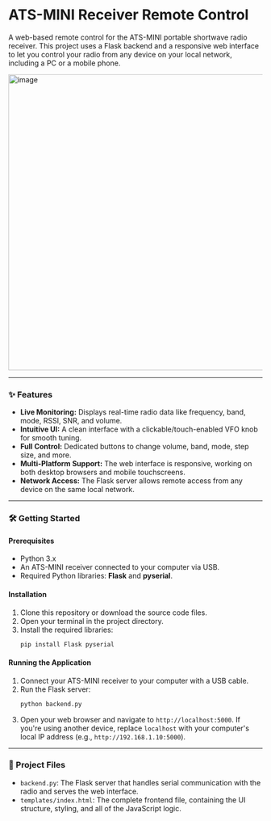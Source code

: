 # ATS-MINI Receiver Remote Control

A web-based remote control for the ATS-MINI portable shortwave radio receiver. This project uses a Flask backend and a responsive web interface to let you control your radio from any device on your local network, including a PC or a mobile phone.



<img width="841" height="586" alt="image" src="https://github.com/user-attachments/assets/03178d70-252d-4325-ae72-16a1c75ca535" />

---

### ✨ Features

* **Live Monitoring:** Displays real-time radio data like frequency, band, mode, RSSI, SNR, and volume.
* **Intuitive UI:** A clean interface with a clickable/touch-enabled VFO knob for smooth tuning.
* **Full Control:** Dedicated buttons to change volume, band, mode, step size, and more.
* **Multi-Platform Support:** The web interface is responsive, working on both desktop browsers and mobile touchscreens.
* **Network Access:** The Flask server allows remote access from any device on the same local network.

---


### 🛠️ Getting Started

#### Prerequisites

* Python 3.x
* An ATS-MINI receiver connected to your computer via USB.
* Required Python libraries: **Flask** and **pyserial**.

#### Installation

1.  Clone this repository or download the source code files.
2.  Open your terminal in the project directory.
3.  Install the required libraries:
    ```bash
    pip install Flask pyserial
    ```

#### Running the Application

1.  Connect your ATS-MINI receiver to your computer with a USB cable.
2.  Run the Flask server:
    ```bash
    python backend.py
    ```
3.  Open your web browser and navigate to `http://localhost:5000`. If you're using another device, replace `localhost` with your computer's local IP address (e.g., `http://192.168.1.10:5000`).

---

### 📝 Project Files

* `backend.py`: The Flask server that handles serial communication with the radio and serves the web interface.
* `templates/index.html`: The complete frontend file, containing the UI structure, styling, and all of the JavaScript logic.
